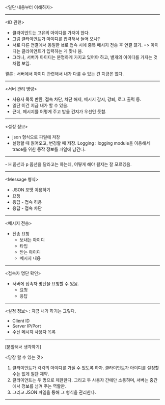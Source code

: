 <일단 내용부터 이해하자>

---
<ID 관련>
- 클라이언트는 고유의 아이디를 가져야 한다.
- 그럼 클라이언트가 아이디를 입력해서 들어 오나?
- 서로 다른 연결에서 동일한 id로 접속 시에 중복 메시지 전송 후 연결 끊기. => 아이디는 클라이언트가 입력하는 게 맞나 봄.
- 그러나, 서버가 아이디는 분명하게 가지고 있어야 하고, 별개의 아이디를 가지는 것처럼 보임.

결론 : 서버에서 아이디 관련해서 내가 다룰 수 있는 건 지금은 없다.

---

<서버 관리 명령>
- 사용자 목록 반환, 접속 차단, 차단 해제, 메시지 감시, 강퇴, 로그 출력 등.
- 일단 이건 지금 내가 할 수 있음.
- 근데, 메시지를 어떻게 주고 받을 건지가 우선인 듯함.

---

<설정 정보>
- json 형식으로 파일에 저장
- 실행할 때 읽어오고, 변경할 때 저장.
Logging : logging module을 이용해서 trace를 위한 동작 정보를 파일에 남긴다.

---

<Client>
- H 옵션과 p 옵션을 달라고는 하는데, 어떻게 해야 될지는 잘 모르겠음.

---

<Message 형식>
- JSON 포맷 이용하기
- 요청
- 응답 - 접속 허용
- 응답 - 접속 차단

---

<메시지 전송>
- 전송 요청
    - 보내는 아이디
    - 타입
    - 받는 아이디
    - 메시지 내용

---

<접속자 명단 확인>
- 서버에 접속자 명단을 요청할 수 있음.
    - 요청
    - 응답

---

<설정 정보> : 지금 내가 하기는 그렇다.
- Client ID
- Server IP/Port
- 수신 메시지 사용자 목록

---

[분할해서 생각하기]

<당장 할 수 있는 것>

1. 클라이언트가 각각의 아이디를 가질 수 있도록 하자. 클라이언트가 아이디를 설정할 수는 없게 일단 제약.
2. 클라이언트는 두 명으로 제한한다. 그리고 두 사용자 간에만 소통하며, 서버는 중간에서 정보를 넘겨 주는 역할만.
3. 그리고 JSON 파일을 통해 그 형식을 관리한다.

---